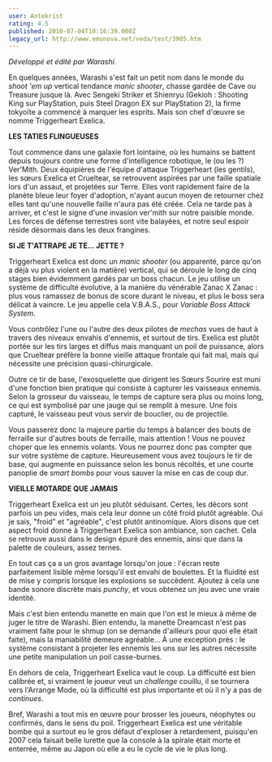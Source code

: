 ```yaml
---
user: Antekrist
rating: 4.5
published: 2010-07-04T10:16:39.000Z
legacy_url: http://www.emunova.net/veda/test/3905.htm
---
```

_Développé et édité par Warashi._  

  

En quelques années, Warashi s'est fait un petit nom dans le monde du _shoot 'em up_ vertical tendance _manic shooter_, chasse gardée de Cave ou Treasure jusque là. Avec Sengeki Striker et Shienryu (Gekioh : Shooting King sur PlayStation, puis Steel Dragon EX sur PlayStation 2), la firme tokyoïte a commencé à marquer les esprits. Mais son chef d'œuvre se nomme Triggerheart Exelica.  

  

  

**LES TATIES FLINGUEUSES**  

  

Tout commence dans une galaxie fort lointaine, où les humains se battent depuis toujours contre une forme d'intelligence robotique, le (ou les ?) Ver'Mith. Deux équipières de l'équipe d'attaque Triggerheart (les gentils), les sœurs Exelica et Crueltear, se retrouvent aspirées par une faille spatiale lors d'un assaut, et projetées sur Terre. Elles vont rapidement faire de la planète bleue leur foyer d'adoption, n'ayant aucun moyen de retourner chez elles tant qu'une nouvelle faille n'aura pas été créée. Cela ne tarde pas à arriver, et c'est le signe d'une invasion ver'mith sur notre paisible monde. Les forces de défense terrestres sont vite balayées, et notre seul espoir réside désormais dans les deux frangines.  

  

**SI JE T'ATTRAPE JE TE... JETTE ?**  

  

Triggerheart Exelica est donc un _manic shooter_ (ou apparenté, parce qu'on a déjà vu plus violent en la matière) vertical, qui se déroule le long de cinq stages bien évidemment gardés par un boss chacun. Le jeu utilise un système de difficulté évolutive, à la manière du vénérable Zanac X Zanac : plus vous ramassez de bonus de score durant le niveau, et plus le boss sera délicat à vaincre. Le jeu appelle cela V.B.A.S., pour _Variable Boss Attack System_.  

Vous contrôlez l'une ou l'autre des deux pilotes de _mechas_ vues de haut à travers des niveaux envahis d'ennemis, et surtout de tirs. Exelica est plutôt portée sur les tirs larges et diffus mais manquant un poil de puissance, alors que Crueltear préfère la bonne vieille attaque frontale qui fait mal, mais qui nécessite une précision quasi-chirurgicale.  

Outre ce tir de base, l'exosquelette que dirigent les Sœurs Sourire est muni d'une fonction bien pratique qui consiste à capturer les vaisseaux ennemis. Selon la grosseur du vaisseau, le temps de capture sera plus ou moins long, ce qui est symbolisé par une jauge qui se remplit à mesure. Une fois capturé, le vaisseau peut vous servir de bouclier, ou de projectile.  

Vous passerez donc la majeure partie du temps à balancer des bouts de ferraille sur d'autres bouts de ferraille, mais attention ! Vous ne pouvez choper que les ennemis volants. Vous ne pourrez donc pas compter que sur votre système de capture. Heureusement vous avez toujours le tir de base, qui augmente en puissance selon les bonus récoltés, et une courte panoplie de _smart bombs_ pour vous sauver la mise en cas de coup dur.  

  

**VIEILLE MOTARDE QUE JAMAIS**  

Triggerheart Exelica est un jeu plutôt séduisant. Certes, les décors sont parfois un peu vides, mais cela leur donne un côté froid plutôt agréable. Oui je sais, "froid" et "agréable", c'est plutôt antinomique. Alors disons que cet aspect froid donne à Triggerheart Exelica son ambiance, son cachet. Cela se retrouve aussi dans le design épuré des ennemis, ainsi que dans la palette de couleurs, assez ternes.  

En tout cas ça a un gros avantage lorsqu'on joue : l'écran reste parfaitement lisible même lorsqu'il est envahi de boulettes. Et la fluidité est de mise y compris lorsque les explosions se succèdent. Ajoutez à cela une bande sonore discrète mais _punchy_, et vous obtenez un jeu avec une vraie identité.  

Mais c'est bien entendu manette en main que l'on est le mieux à même de juger le titre de Warashi. Bien entendu, la manette Dreamcast n'est pas vraiment faite pour le shmup (on se demande d'ailleurs pour quoi elle était faite), mais la maniabilité demeure agréable... À une exception près : le système consistant à projeter les ennemis les uns sur les autres nécessite une petite manipulation un poil casse-burnes.  

En dehors de cela, Triggerheart Exelica vaut le coup. La difficulté est bien calibrée et, si vraiment le joueur veut un _challenge_ couillu, il se tournera vers l'Arrange Mode, où la difficulté est plus importante et où il n'y a pas de _continues_.  

Bref, Warashi a tout mis en œuvre pour brosser les joueurs, néophytes ou confirmés, dans le sens du poil. Triggerheart Exelica est une véritable bombe qui a surtout eu le gros défaut d'exploser à retardement, puisqu'en 2007 cela faisait belle lurette que la console à la spirale était morte et enterrée, même au Japon où elle a eu le cycle de vie le plus long.